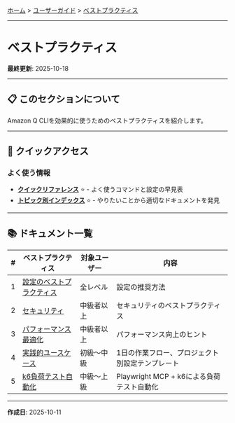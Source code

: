 [ホーム](../../README.md) > [ユーザーガイド](../README.md) > [ベストプラクティス](README.md)

---

# ベストプラクティス

**最終更新**: 2025-10-18

---

## 📋 このセクションについて

Amazon Q CLIを効果的に使うためのベストプラクティスを紹介します。

---

## 🚀 クイックアクセス

### よく使う情報

- **[クイックリファレンス](../07_reference/08_quick-reference.md)** ⭐ - よく使うコマンドと設定の早見表
- **[トピック別インデックス](../07_reference/09_topic-index.md)** ⭐ - やりたいことから適切なドキュメントを発見

---

## 📚 ドキュメント一覧

| # | ベストプラクティス | 対象ユーザー | 内容 |
|---|-------------------|-------------|------|
| 1 | [設定のベストプラクティス](01_configuration.md) | 全レベル | 設定の推奨方法 |
| 2 | [セキュリティ](02_security.md) | 中級者以上 | セキュリティのベストプラクティス |
| 3 | [パフォーマンス最適化](03_performance.md) | 中級者以上 | パフォーマンス向上のヒント |
| 4 | [実践的ユースケース](04_use-cases.md) | 初級〜中級 | 1日の作業フロー、プロジェクト別設定テンプレート |
| 5 | [k6負荷テスト自動化](05_load-testing-with-k6.md) | 中級〜上級 | Playwright MCP + k6による負荷テスト自動化 |

---

**作成日**: 2025-10-11
